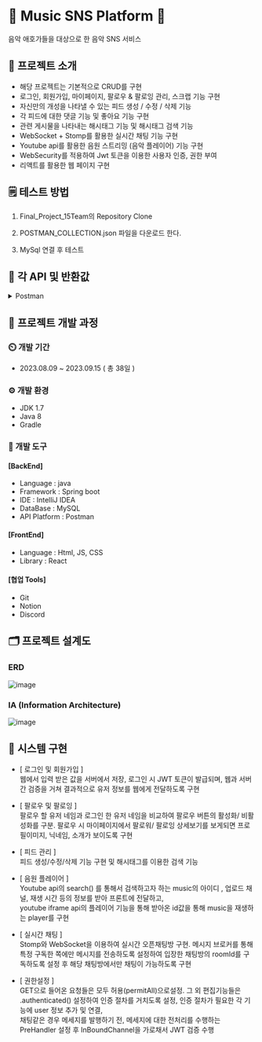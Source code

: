 # 🎼 Music SNS Platform 📱
음악 애호가들을 대상으로 한 음악 SNS 서비스

## 📂   프로젝트 소개
- 해당 프로젝트는 기본적으로 CRUD를 구현
- 로그인, 회원가입, 마이페이지, 팔로우 & 팔로잉 관리, 스크랩 기능 구현
- 자신만의 개성을 나타낼 수 있는 피드 생성 / 수정 / 삭제 기능
- 각 피드에 대한 댓글 기능 및 좋아요 기능 구현
- 관련 게시물을 나타내는 해시태그 기능 및 해시태그 검색 기능
- WebSocket + Stomp를 활용한 실시간 채팅 기능 구현
- Youtube api를 활용한 음원 스트리밍 (음악 플레이어) 기능 구현
- WebSecurity를 적용하여 Jwt 토큰을 이용한 사용자 인증, 권한 부여
- 리액트를 활용한 웹 페이지 구현

## 🗒️  테스트 방법

1. Final_Project_15Team의 Repository Clone

2. POSTMAN_COLLECTION.json 파일을 다운로드 한다.

3. MySql 연결 후 테스트


## 📓 각 API 및 반환값
<details>
  
<summary> Postman </summary>  

# 채팅
- 채팅방 생성 : `POST/chat/rooms` / response: `{"id": 3,"roomName": "room1","userCount": 0,"imageUrl": "이미지 url"}`
<img width="853" alt="image" src="https://github.com/likelion-backend-5th/MiniProject_Basic_kimhyeonjeong/assets/128394219/602119ec-5cc5-4fec-b268-96ac1a5a0002">

- 채팅방 리스트 조회 : `GET/chat/rooms` / response: `{"id":"1","roomName":"name"}`
<img width="855" alt="image" src="https://github.com/likelion-backend-5th/MiniProject_Basic_kimhyeonjeong/assets/128394219/351d6684-cea7-4f3e-9590-734a7eef87ea">

- 유저 정보 불러오기 : `GET /chat/userInfo` / response : `{ "username": "","nickname": "","profileImage": ""}`
<img width="853" alt="image" src="https://github.com/likelion-backend-5th/MiniProject_Basic_kimhyeonjeong/assets/128394219/3b7b5741-15f8-47ec-931b-040566d28348">

- 채팅방 미디어 파일 전송하기 : `POST /chat/image` / response : 
  - (+ Multipartfile로 받은 파일 저장 후 이미지 url 생성 및 반환 하는 역할)
<img width="852" alt="image" src="https://github.com/likelion-backend-5th/MiniProject_Basic_kimhyeonjeong/assets/128394219/94bc2028-6f29-4952-9ac1-5de6dec789d5">

- 인원수 조회 (채팅방 정보 Dto) : `GET/chat/rooms` / response: `{"id":"1","roomName":"name","userCount":2,"imageUrl":"url"}`
<img width="858" alt="image" src="https://github.com/likelion-backend-5th/MiniProject_Basic_kimhyeonjeong/assets/128394219/f3449adc-dee2-41d9-a42a-35ab4fb337e2">


- 메세지 보내기 : `/app/chat/messsage`(@MessageMapping("/chat/message"))
- 소켓 연결 끊기 (채팅방 나가기) : `app/chat/eixt` (@MessageMapping("/chat/exit"))
- 채팅방 입장 : `/chat/room/enter/{roomId}`
- 채팅방 입장 메세지 : `/app/chat/enter`(@MessageMapping("/chat/enter"))


# 피드
- 피드 생성 : `POST/feed/add`
- ![image](https://github.com/likelion-backend-5th/Final_Project_15team/assets/72905123/41cdcb80-d919-4166-b308-d78b99c121e8)
- dto
- {"title": "title", "content": "test"}
- hashtag
- #hash #test

- 피드 목록 : `GET/feed`
- 피드 상세 : `GET/feed/{feedId}`
- 피드 수정 : `PUT/feed/{feedId}`
- dto
- {"title": "titlEdit", "content": "editTest"}
- hashtag
- #hash #test2

- 피드 삭제 : `DELETE/feed/{feedId}`
  
- 댓글 생성 : `POST/comment/{feedId}`
  {
    "content": "test"
  }
- 댓글 불러오기(오류, 피드엔티티에 댓글 항목 있어서 피드 불러오기도 오류 발생) : `GET/comment/{feedId}`
- 댓글 수정 : `PUT/comment/{feedId}/{commentId}`
  {
    "content": "edit"
  }
- 댓글 삭제 : `DELETE/comment/{feedId}/{commentId}`

- 해시태그 검색 : `GET/feed/hashSearch`
- ![image](https://github.com/likelion-backend-5th/Final_Project_15team/assets/72905123/7de720ee-2a05-4d0c-8885-181cbd20d5b4)

- 좋아요/좋아요 취소 : `POST/{feedId}/like`
- 좋아요 개수 : `GET/{feedId}/like`


# 뮤직플레이어
- 음악 검색
  ![제목 없음](https://github.com/likelion-backend-5th/Final_Project_15team/assets/109780232/560c90ed-5daa-419f-b989-02c81433a7dd)
  
  "title":"[최초 공개] DK (디셈버) - 心 (심)"
  "imageUrlPath":"https://i.ytimg.com/vi/OMjDI2NqQ9M/default.jpg"
  "videoId":"https://www.youtube.com/watch?v=OMjDI2NqQ9M"
  "artist":"방구석 캐스팅","musicTime":"4:17"
  
  의 형태로 리턴되게 됩니다.
  
  ![제목 없음](https://github.com/likelion-backend-5th/Final_Project_15team/assets/109780232/3e43a051-0840-4c70-a73a-6803704a763c)
  
  dto의 타입은 다음과 같습니다.

- 검색한 음악 재생
  ![제목 없음](https://github.com/likelion-backend-5th/Final_Project_15team/assets/109780232/9f0e5d61-b11f-4280-8dbc-34b9b05ef780)
  
  /search/{musicId}/playmusic
  musicId는 검색한 리스트의 순서를 의미합니다.
  
  ![제목 없음](https://github.com/likelion-backend-5th/Final_Project_15team/assets/109780232/4e46ddee-f42d-497a-a584-86c061a51300)
  
  음악 url을 보내줄수 있으며, 위에서 검색할때 나온 title, artist , musicTime, imageUrl을 모두 보낼 수 있으며, 필요한 정보가 있다면 추가 개발 하도록 하겠습니다.


# 플레이리스트

- 검색한 음악 플레이 리스트 추가
  
  ![제목 없음](https://github.com/likelion-backend-5th/Final_Project_15team/assets/109780232/73d4903f-a467-468a-ab83-3942e8adb4b3)
  
  search/{musicId}/{playListName}/add
  
  음악을 {playListName}이라는 플레이 리스트에 저장합니다. 플레이 리스트가 이미 존재한다면 추가를 하고, 없다면 새롭게 만듭니다.

  ![제목 없음](https://github.com/likelion-backend-5th/Final_Project_15team/assets/109780232/0483a0cb-89b1-42ef-a7f2-8b9d787f03ea)

- 내 플레이  리스트 조회
  
  ![제목 없음](https://github.com/likelion-backend-5th/Final_Project_15team/assets/109780232/27664767-cc8f-4c08-a40c-74ffc809f10d)

  내 모든 플레이리스트들을 조회합니다.
  
- 나의 특정 플레이 리스트 조회

  ![제목 없음](https://github.com/likelion-backend-5th/Final_Project_15team/assets/109780232/bba74f95-d3d9-4400-945a-c6ec8a47fda6)

  youtube/myplaylist/{playlistname}
  
  나의 특정 플레이리스트를 조회합니다.

  playlistname에 조회하고자 하는 플레이리스트의 이름을 넣으면 됩니다.


# 마이페이지
- 회원가입
- Post http://localhost:8080/users/register

params에 key랑 value 입력 (회원가입정보)
![image](https://github.com/likelion-backend-5th/Final_Project_15team/assets/103910358/5c5423ea-0968-497c-bc1d-7fde707e2ba5)

- 로그인
- Post http://localhost:8080/users/login

body raw json username, password 입력하면 토큰 나옴
![image](https://github.com/likelion-backend-5th/Final_Project_15team/assets/103910358/02ed8961-9f5b-4f7e-81a2-83f60789e5db)

- 토큰 검증 후 유저 데이터 전달
- Post http://localhost:8080/users/secure-resource

Authorization Bearer Token 토큰 입력
![image](https://github.com/likelion-backend-5th/Final_Project_15team/assets/103910358/b96f9952-98d1-4abb-8557-29777b31b695)

- 팔로우
- Put http://localhost:8080/users/mypage/{username}/follow

auth bearer token 에서 토큰 입력 후 username에 팔로우 할 아이디 적으면 됨
![image](https://github.com/likelion-backend-5th/Final_Project_15team/assets/103910358/fe52d3ba-a5f3-47a5-81cf-81a0b86450b6)

- 팔로우리스트
- Get http://localhost:8080/users/mypage/{username}/follow

auth bearer token 에서 토큰 입력 후 username에는 팔로우 리스트 보고싶은 아이디 적으면 됨
![image](https://github.com/likelion-backend-5th/Final_Project_15team/assets/103910358/087790b6-5e26-4c10-9c35-00c25fbfb98b)

- 마이페이지
- Get http://localhost:8080/users/mypage/{username}

auth bearer token 에서 토큰 입력
![image](https://github.com/likelion-backend-5th/Final_Project_15team/assets/103910358/f7d67d8e-ee9c-45b8-a7dc-31bc6b38b900)

- 프로필
- Get http://localhost:8080/users/mypage/{username}/profile

auth bearer token 에서 토큰 입력
![image](https://github.com/likelion-backend-5th/Final_Project_15team/assets/103910358/813519eb-9fac-47ae-9c76-fa6a462abbc8)

- 프로필 이미지
- Put http://localhost:8080/users/mypage/profile/imgupload

Params key: nickname, introduction value: 입력, auth bearer token 에서 토큰 입력, body form-data key: image (file) value: 파일찾기
![image](https://github.com/likelion-backend-5th/Final_Project_15team/assets/103910358/47e32cf8-4394-41cf-b504-813ddf1cd943)

![image](https://github.com/likelion-backend-5th/Final_Project_15team/assets/103910358/281fad83-bf83-4ffd-9289-43d7319b87b5)

  
- 스크랩
- Put http://localhost:8080/users/1/scrap
users 다음에 오는 값은 피드 아이디, auth bearer token 에서 토큰 입력
![image](https://github.com/likelion-backend-5th/Final_Project_15team/assets/103910358/1eda96b8-f79b-4dac-a421-f1829c5b4a5a)

- 스크랩 리스트
- Get http://localhost:8080/users/mypage/1/scrap
mypage 다음에 오는 값은 피드 아이디, 그래서 피드 아이디에 대해 있으면 피드 타이틀이 뜨고 없으면 null
![image](https://github.com/likelion-backend-5th/Final_Project_15team/assets/103910358/fcc61223-0fa0-4351-91b0-f311c5f2e466)
=======
</details>


##  🏁 프로젝트 개발 과정


### ⏲️ 개발 기간
- 2023.08.09 ~ 2023.09.15 ( 총 38일 )


### ⚙️  개발 환경 
- JDK 1.7
- Java 8
- Gradle


### 🔨 개발 도구

#### [BackEnd]
- Language : java
- Framework : Spring boot
- IDE : IntelliJ IDEA
- DataBase : MySQL
- API Platform : Postman


#### [FrontEnd]
- Language : Html, JS, CSS
- Library : React

  
#### [협업 Tools]
- Git
- Notion
- Discord

  
## 🗂️ 프로젝트 설계도

### ERD
![image](https://github.com/likelion-backend-5th/MiniProject_Basic_kimhyeonjeong/assets/128394219/2b17b732-bd3a-4f04-902c-93dd5c21815a)



### IA (Information Architecture)
![image](https://github.com/likelion-backend-5th/MiniProject_Basic_kimhyeonjeong/assets/128394219/ed00a068-6de3-4c85-aa7e-ac412ee179da)



## 🎤 시스템 구현

- [ 로그인 및 회원가입 ]   
  웹에서 입력 받은 값을 서버에서 저장, 로그인 시 JWT 토큰이 발급되며, 웹과 서버 간 검증을 거쳐 결과적으로 유저 정보를 웹에게 전달하도록 구현

- [ 팔로우 및 팔로잉 ]   
  팔로우 할 유저 네임과 로그인 한 유저 네임을 비교하여 팔로우 버튼의 활성화/ 비활성화를 구분. 팔로우 시 마이페이지에서 팔로워/ 팔로잉 상세보기를 보게되면 프로필이미지, 닉네임, 소개가 보이도록 구현

- [ 피드 관리 ]   
  피드 생성/수정/삭제 기능 구현 및 해시태그를 이용한 검색 기능

- [ 음원 플레이어 ]    
  Youtube api의 search() 를 통해서 검색하고자 하는 music의 아이디 , 업로드 채널, 재생 시간 등의 정보를 받아 프론트에 전달하고,   
  youtube iframe api의 플레이어 기능을 통해 받아온 id값을 통해 music을 재생하는 player를 구현

- [ 실시간 채팅 ]   
  Stomp와 WebSocket을 이용하여 실시간 오픈채팅방 구현. 메시지 브로커를 통해 특정 구독한 쪽에만 메시지를 전송하도록 설정하여 입장한 채팅방의 roomId를 구독하도록 설정 후 해당 채팅방에서만 채팅이 가능하도록 구현

- [ 권한설정 ]   
  GET으로 들어온 요청들은 모두 허용(permitAll)으로설정. 그 외 편집기능들은 .authenticated() 설정하여 인증 절차를 거치도록 설정,
  인증 절차가 필요한 각 기능에 user 정보 추가 및 연결,   
  채팅같은 경우 메세지를 발행하기 전, 메세지에 대한 전처리를 수행하는 PreHandler 설정 후 InBoundChannel을 가로채서 JWT 검증 수행

